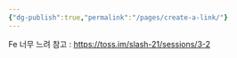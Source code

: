 ```yaml
---
{"dg-publish":true,"permalink":"/pages/create-a-link/"}
---
```


Fe 너무 느려
참고 :
https://toss.im/slash-21/sessions/3-2
